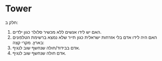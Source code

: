 # Tower
חלק ב:
1.  האם יש לידו אנשים ללא מכשיר סלולר כגון ילדים.
2.  האם היה לידו אדם בלי אזרחות ישראלית כגון תייר שלא נמצא ברשימת הטלפונים בארץ.
 מקרי קצה:
 1. אדם בבידוד/חולה שנחשף שוב לנגיף.
 2. אדם חולה שנחשף שוב לנגיף.  
